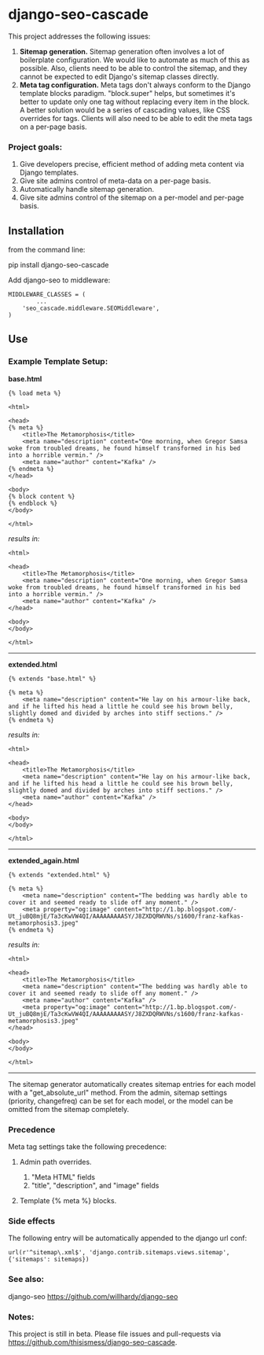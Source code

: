 # django-seo-cascade

This project addresses the following issues:

1. **Sitemap generation.** Sitemap generation often involves a lot of boilerplate configuration. We would like to automate as much of this as possible.
Also, clients need to be able to control the sitemap, and they cannot be expected to edit Django's sitemap classes directly.
2. **Meta tag configuration.** Meta tags don't always conform to the Django template blocks paradigm. "block.super" helps, but sometimes it's better to update only one tag without replacing every item in the block. A better solution would be a series of cascading values, like CSS overrides for tags. Clients will also need to be able to edit the meta tags on a per-page basis.

### Project goals:

1. Give developers precise, efficient method of adding meta content via Django templates.
2. Give site admins control of meta-data on a per-page basis.
3. Automatically handle sitemap generation.
4. Give site admins control of the sitemap on a per-model and per-page basis.


## Installation

from the command line:

<!-- language: lang-sh -->
pip install django-seo-cascade

Add django-seo to middleware:

<!-- language: lang-python -->
    MIDDLEWARE_CLASSES = (
    		...
        'seo_cascade.middleware.SEOMiddleware',
    )

## Use

### Example Template Setup:

**base.html**
<!-- language: lang-html -->
    {% load meta %}
    
    <html>
    
    <head>
    {% meta %}
    	<title>The Metamorphosis</title>
    	<meta name="description" content="One morning, when Gregor Samsa woke from troubled dreams, he found himself transformed in his bed into a horrible vermin." />
    	<meta name="author" content="Kafka" />
    {% endmeta %}
    </head>
    
    <body>
    {% block content %}
    {% endblock %}
    </body>
    
    </html>
    

*results in:*
<!-- language: lang-html -->
    <html>
    
    <head>
    	<title>The Metamorphosis</title>
    	<meta name="description" content="One morning, when Gregor Samsa woke from troubled dreams, he found himself transformed in his bed into a horrible vermin." />
    	<meta name="author" content="Kafka" />
    </head>
    
    <body>
    </body>
    
    </html>
    

---
**extended.html**
<!-- language: lang-html -->
    {% extends "base.html" %}
    
    {% meta %}
    	<meta name="description" content="He lay on his armour-like back, and if he lifted his head a little he could see his brown belly, slightly domed and divided by arches into stiff sections." />
    {% endmeta %}
    

*results in:*
<!-- language: lang-html -->
    <html>
    
    <head>
    	<title>The Metamorphosis</title>
    	<meta name="description" content="He lay on his armour-like back, and if he lifted his head a little he could see his brown belly, slightly domed and divided by arches into stiff sections." />
    	<meta name="author" content="Kafka" />
    </head>
    
    <body>
    </body>
    
    </html>
    
    

---
**extended_again.html**
    
    {% extends "extended.html" %}
    
    {% meta %}
    	<meta name="description" content="The bedding was hardly able to cover it and seemed ready to slide off any moment." />
    	<meta property="og:image" content="http://1.bp.blogspot.com/-Ut_juBQ8mjE/Ta3cKwVW4QI/AAAAAAAAASY/J8ZXDQRWVNs/s1600/franz-kafkas-metamorphosis3.jpeg"
    {% endmeta %}
    
    

*results in:*
<!-- language: lang-html -->
    <html>
    
    <head>
    	<title>The Metamorphosis</title>
    	<meta name="description" content="The bedding was hardly able to cover it and seemed ready to slide off any moment." />
    	<meta name="author" content="Kafka" />
    	<meta property="og:image" content="http://1.bp.blogspot.com/-Ut_juBQ8mjE/Ta3cKwVW4QI/AAAAAAAAASY/J8ZXDQRWVNs/s1600/franz-kafkas-metamorphosis3.jpeg"
    </head>
    
    <body>
    </body>
    
    </html>

---
The sitemap generator automatically creates sitemap entries for each model with a "get_absolute_url" method. From the admin, sitemap settings (priority, changefreq) can be set for each model, or the model can be omitted from the sitemap completely.

### Precedence
Meta tag settings take the following precedence:

1. Admin path overrides.

    1. "Meta HTML" fields
    2. "title", "description", and "image" fields

2. Template {% meta %} blocks.

### Side effects

The following entry will be automatically appended to the django url conf:

<!-- language: lang-python -->
    url(r'^sitemap\.xml$', 'django.contrib.sitemaps.views.sitemap', {'sitemaps': sitemaps})

### See also:

django-seo
https://github.com/willhardy/django-seo

### Notes:
This project is still in beta. Please file issues and pull-requests via https://github.com/thisismess/django-seo-cascade.
